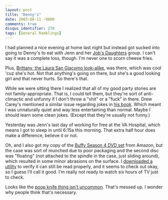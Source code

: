 ```yaml
---
layout: post
title: "Denny's"
date: 2003-06-11 -0800
comments: true
disqus_identifier: 270
tags: [General Ramblings]
---
```

I had planned a nice evening at home last night but instead got sucked
into going to Denny's to eat with Jenn and her [Job's
Daughters](http://www.iojd.org/) group. I can't say it was a complete
loss, though. I'm never one to scorn cheese fries.
 
 Plus, [Brittany, the Laura San Giacomo
look-alike](/archive/2003/04/07/dinner-at-walgreens.aspx), was there,
which was cool 'cuz she's hot. Not that anything's going on there, but
she's a good looking girl and that never hurts. So there's that.
 
 While we were sitting there I realized that all of my good party
stories are not family-appropriate. That is, I could tell them, but
they're sort of anti-climactic and unfunny if I don't throw a "shit" or
a "fuck" in there. Drew Carey's mentioned a similar issue regarding
jokes in [his
book](http://www.amazon.com/exec/obidos/ASIN/078688939X/mhsvortex).
Which meant I was unnaturally quiet and way less entertaining than
normal. Maybe I should learn some clean jokes. (Except that they're
usually not funny.)
 
 Yesterday was Jenn's last day of working for free at the VA Hospital,
which means I got to sleep in until 6:15a this morning. That extra half
hour does make a difference, believe it or not.
 
 Oh, and I also got my copy of the [Buffy Season 4 DVD
set](http://www.amazon.com/exec/obidos/ASIN/B00008K2XP/mhsvortex) from
Amazon, but the case was sort of munched due to poor packaging and the
second disc was "floating" (not attached to the spindle in the case,
just sliding around), which resulted in some minor abrasions on the
surface. I [downloaded a utility](http://www.cdroller.com) to verify it
can still be read properly, and it seems to check out okay, so I guess
I'll call it good. I'm really not ready to watch six hours of TV just to
check.
 
 Looks like the [poop knife thing isn't
uncommon](/archive/2003/06/09/mysterious-silverware.aspx). That's messed
up. I wonder why people think that's necessary.
